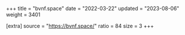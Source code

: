 +++
title = "bvnf.space"
date = "2022-03-22"
updated = "2023-08-06"
weight = 3401

[extra]
source = "https://bvnf.space/"
ratio = 84
size = 3
+++
